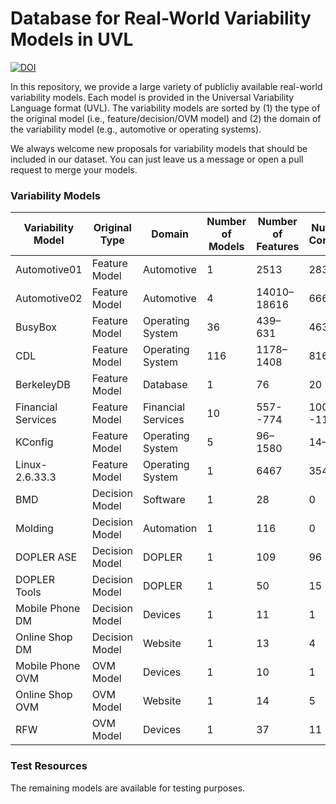 # Database for Real-World Variability Models in UVL

[![DOI](https://zenodo.org/badge/346675134.svg)](https://zenodo.org/badge/latestdoi/346675134)

In this repository, we provide a large variety of publicliy available real-world variability models. Each model is provided in the Universal Variability Language format (UVL). The variability models are sorted by (1) the type of the original model (i.e., feature/decision/OVM model) and (2) the domain of the variability model (e.g., automotive or operating systems).

We always welcome new proposals for variability models that should be included in our dataset. You can just leave us a message or open a pull request to merge your models.

### Variability Models

| Variability Model  | Original Type  | Domain             | Number of Models | Number of Features | Number of Constraints |
| ------------------ | -------------- | ------------------ | ---------------- | ------------------ | --------------------- |
| Automotive01       | Feature Model  | Automotive         | 1                | 2513               | 2833                  |
| Automotive02       | Feature Model  | Automotive         | 4                | 14010–18616        | 666–1369              |
| BusyBox            | Feature Model  | Operating System   | 36               | 439–631            | 463–691               |
| CDL                | Feature Model  | Operating System   | 116              | 1178–1408          | 816–956               |
| BerkeleyDB         | Feature Model  | Database           | 1                | 76                 | 20                    |
| Financial Services | Feature Model  | Financial Services | 10               | 557--774           | 1001--1148            |
| KConfig            | Feature Model  | Operating System   | 5                | 96–1580            | 14–3455               |
| Linux-2.6.33.3     | Feature Model  | Operating System   | 1                | 6467               | 3545                  |
| BMD                | Decision Model | Software           | 1                | 28                 | 0                     |
| Molding            | Decision Model | Automation         | 1                | 116                | 0                     |
| DOPLER ASE         | Decision Model | DOPLER             | 1                | 109                | 96                    |
| DOPLER Tools       | Decision Model | DOPLER             | 1                | 50                 | 15                    |
| Mobile Phone DM    | Decision Model | Devices            | 1                | 11                 | 1                     |
| Online Shop DM     | Decision Model | Website            | 1                | 13                 | 4                     |
| Mobile Phone OVM   | OVM Model      | Devices            | 1                | 10                 | 1                     |
| Online Shop OVM    | OVM Model      | Website            | 1                | 14                 | 5                     |
| RFW                | OVM Model      | Devices            | 1                | 37                 | 11                    |

### Test Resources

The remaining models are available for testing purposes.
